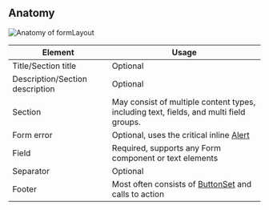 ## Anatomy

![Anatomy of formLayout](/assets/components/form/layout/form-anatomy-expanded.png)

| Element                           | Usage                                                                                   |
|-----------------------------------|-----------------------------------------------------------------------------------------|
| Title/Section title               | Optional                                                                                |
| Description/Section description   | Optional                                                                                |
| Section                           | May consist of multiple content types, including text, fields, and multi field groups.  |
| Form error                        | Optional, uses the critical inline [Alert](components/alert#status-alerts)              |
| Field                             | Required, supports any Form component or text elements                                  |
| Separator                         | Optional                                                                                |
| Footer                            | Most often consists of [ButtonSet](components/button-set) and calls to action           |
